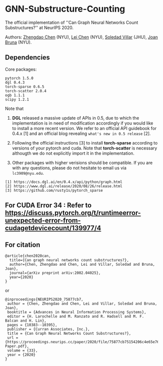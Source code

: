 # GNN-Substructure-Counting

The official implementation of ''Can Graph Neural Networks Count Substructures?'' at NeurIPS 2020.

Authors: [Zhengdao Chen](https://cims.nyu.edu/~chenzh/) (NYU), [Lei Chen](https://leichen2018.github.io) (NYU), [Soledad Villar](https://www.ams.jhu.edu/villar/) (JHU), [Joan Bruna](https://cims.nyu.edu/~bruna/) (NYU).

## Dependencies

Core packages:
```
pytorch 1.5.0
dgl 0.4.3
torch-sparse 0.6.5
torch-scatter 2.0.4
ogb 1.1.1
scipy 1.2.1
```
Note that

1) **DGL** released a massive update of APIs in 0.5, due to which the implementation is in need of modification accordingly if you would like to install a more recent version. We refer to an official API guidebook for 0.4.x [1] and an official blog revealing ``what's new in 0.5 release`` [2].

2) Following the official instructions [3] to install **torch-sparse** according to versions of your pytorch and cuda. Note that **torch-scatter** is necessary althougth we do not explicitly import it in the implementation.

3) Other packages with higher verisions should be compatible. If you are with any questions, please do not hesitate to email us via ``lc3909@nyu.edu``.

```
[1] https://docs.dgl.ai/en/0.4.x/api/python/graph.html
[2] https://www.dgl.ai/release/2020/08/26/release.html
[3] https://github.com/rusty1s/pytorch_sparse
```

## For CUDA Error 34 : Refer to https://discuss.pytorch.org/t/runtimeerror-unexpected-error-from-cudagetdevicecount/139977/4


## For citation
```
@article{chen2020can,
  title={Can graph neural networks count substructures?},
  author={Chen, Zhengdao and Chen, Lei and Villar, Soledad and Bruna, Joan},
  journal={arXiv preprint arXiv:2002.04025},
  year={2020}
}
```
or
```
@inproceedings{NEURIPS2020_75877cb7,
 author = {Chen, Zhengdao and Chen, Lei and Villar, Soledad and Bruna, Joan},
 booktitle = {Advances in Neural Information Processing Systems},
 editor = {H. Larochelle and M. Ranzato and R. Hadsell and M. F. Balcan and H. Lin},
 pages = {10383--10395},
 publisher = {Curran Associates, Inc.},
 title = {Can Graph Neural Networks Count Substructures?},
 url = {https://proceedings.neurips.cc/paper/2020/file/75877cb75154206c4e65e76b88a12712-Paper.pdf},
 volume = {33},
 year = {2020}
}
```
